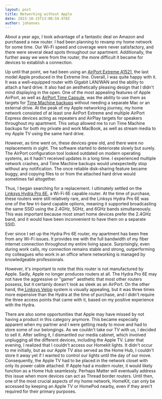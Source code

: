 ```yaml
---
layout: post
title: Networking without Apple
date: 2023-10-15T13:00:59.978Z
author: johannes
---
```

About a year ago, I took advantage of a fantastic deal on Amazon and purchased a new router. I had been planning to revamp my home network for some time. Our Wi-Fi speed and coverage were never satisfactory, and there were several dead spots throughout our apartment. Additionally, the further away we were from the router, the more difficult it became for devices to establish a connection.

Up until that point, we had been using an [AirPort Extreme A1521](https://support.apple.com/kb/sp680?locale=de_CH), the last model Apple produced in the Extreme line. Overall, I was quite happy with it. It was a well-equipped router with Gigabit LAN/WAN and the ability to attach a hard drive. It also had an aesthetically pleasing design that I didn't mind displaying in the open. One of the most appealing features of Apple AirPort, as well as [AirPort Time Capsule](https://en.wikipedia.org/wiki/AirPort_Time_Capsule), was the ability to use them as targets for [Time Machine backups](https://en.wikipedia.org/wiki/Time_Machine_(macOS)) without needing a separate Mac or an external drive. At the peak of my Apple networking journey, my home network consisted of at least one AirPort Extreme and multiple AirPort Express devices acting as repeaters and AirPlay targets for speakers throughout my apartment. This setup allowed me to run Time Machine backups for both my private and work MacBook, as well as stream media to my Apple TV using the same hard drive.

However, as time went on, these devices grew old, and there were no replacements in sight. The software started to deteriorate slowly but surely. The AirPort configuration tool looked outdated on modern operating systems, as it hadn't received updates in a long time. I experienced multiple network crashes, and Time Machine backups would unexpectedly stop without any notification. The once reliable disk-sharing feature became buggy, and copying files to or from the attached hard drive would sometimes fail altogether.

Thus, I began searching for a replacement. I ultimately settled on the [Linksys Hydra Pro 6E](https://www.linksys.com/mr7500---tri-band-axe6600-mesh-wifi-6e-router/MR7500.html), a Wi-Fi 6E capable router. At the time of purchase, these routers were still relatively rare, and the Linksys Hydra Pro 6E was one of the few tri-band capable options, meaning it supported broadcasting the same SSID using the 2.4GHz, 5GHz, and 6GHz bands simultaneously. This was important because most smart home devices prefer the 2.4GHz band, and it would have been inconvenient to have them on a separate SSID.

Ever since I set up the Hydra Pro 6E router, my apartment has been free from any Wi-Fi issues. It provides me with the full bandwidth of my fiber internet connection throughout my entire living space. Surprisingly, even during work calls, my connection remains stable and strong, outperforming my colleagues who work in an office where networking is managed by knowledgeable professionals.

However, it's important to note that this router is not manufactured by Apple. Sadly, Apple no longer produces routers at all. The Hydra Pro 6E may not have the aggressive or "gamer" aesthetic that most other routers possess, but it certainly doesn't look as sleek as an AirPort. On the other hand, the[ Linksys Velop](https://www.linksys.com/mx6203-tri-band-mesh-wifi-6e-system-3-pack/MX6203.html) system is visually appealing, but it was three times more expensive than the Hydra at the time of purchase, and I didn't require the three access points that came with it, based on my positive experience with the Hydra.

There are also some opportunities that Apple may have missed by not having a product in this category anymore. This became especially apparent when my partner and I were getting ready to move and had to store some of our belongings. As we couldn't take our TV with us, I decided to sell it. After selling it, I dismantled our media cabinet, which involved unplugging all the different devices, including the Apple TV. Later that evening, I realized that I couldn't access our Homekit lights. It didn't occur to me initially, but as our Apple TV also served as the Home Hub, I couldn't store it away yet if I wanted to control our lights until the day of our move. Consequently, the Apple TV had to be placed in the network closet with only its power cable attached. If Apple had a modern router, it would likely function as a Home Hub seamlessly. Perhaps Matter will eventually address this issue when more devices can act as Thread border routers. Until then, one of the most crucial aspects of my home network, HomeKit, can only be accessed by keeping an Apple TV or HomePod nearby, even if they aren't required for their primary purposes.